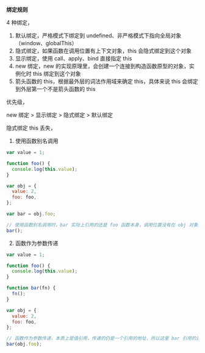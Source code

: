 **绑定规则**

4 种绑定，

1. 默认绑定，严格模式下绑定到 undefined、非严格模式下指向全局对象（window、globalThis）
2. 隐式绑定，如果函数在调用位置有上下文对象，this 会隐式绑定到这个对象
3. 显示绑定，使用 call、apply、bind 直接指定 this
4. new 绑定，new 的实现原理里，会创建一个连接到构造函数原型的对象，实例化时 this 绑定到这个对象
5. 箭头函数的 this，根据最外层的词法作用域来确定 this，具体来说 this 会绑定到外层第一个不是箭头函数的 this

优先级，

new 绑定 > 显示绑定 > 隐式绑定 > 默认绑定

隐式绑定 this 丢失，

1. 使用函数别名调用

```js
var value = 1;

function foo() {
  console.log(this.value);
}

var obj = {
  value: 2,
  foo: foo,
};

var bar = obj.foo;

// 使用函数别名调用时，bar 实际上引用的还是 foo 函数本身，调用位置没有在 obj 对象上下文内，这种情况下隐式绑定不会生效
bar();
```

2. 函数作为参数传递

```js
var value = 1;

function foo() {
  console.log(this.value);
}

function bar(fn) {
  fn();
}

var obj = {
  value: 2,
  foo: foo,
};

// 函数作为参数传递，本质上是值引用，传递的仍是一个引用的地址，所以这里 bar 引用的还是 foo 函数本身，调用位置没有在 obj 对象上下文内
bar(obj.foo);
```
